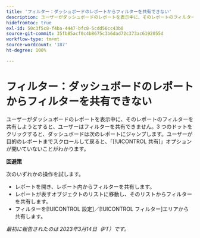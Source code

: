 ```yaml
---
title: 'フィルター：ダッシュボードのレポートからフィルターを共有できない'
description: ユーザーがダッシュボードのレポートを表示中に、そのレポートのフィルターを共有しようとすると、ユーザーはフィルターを共有できません。3 つのドットをクリックすると、ダッシュボードは次のレポートにジャンプします。ユーザーが目的のレポートまでスクロールして戻ると、「共有」オプションが開いていないことがわかります。
hidefromtoc: true
exl-id: 50c3f5c8-f4ba-4447-bfc8-5cdd56cc43b0
source-git-commit: 35fb85acf0c4b8675c3b6dad72c373ac6192055d
workflow-type: tm+mt
source-wordcount: '187'
ht-degree: 100%

---
```


# フィルター：ダッシュボードのレポートからフィルターを共有できない

<!--Requested article: Valid issue, won't fix:-->

ユーザーがダッシュボードのレポートを表示中に、そのレポートのフィルターを共有しようとすると、ユーザーはフィルターを共有できません。3 つのドットをクリックすると、ダッシュボードは次のレポートにジャンプします。ユーザーが目的のレポートまでスクロールして戻ると、「[!UICONTROL 共有]」オプションが開いていないことがわかります。

**回避策**

次のいずれかの操作を試します。

* レポートを開き、レポート内からフィルターを共有します。
* レポートが表すオブジェクトのリストに移動し、そのリストからフィルターを共有します。
* フィルターを[!UICONTROL 設定]／[!UICONTROL フィルター]エリアから共有します。

_最初に報告されたのは 2023年3月14日（PT）です。_
